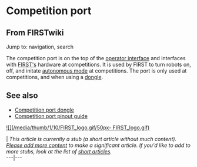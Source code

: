 # Competition port

## From FIRSTwiki

Jump to: navigation, search

The competition port is on the top of the [operator interface](operator-interface) and interfaces with [FIRST's](first) hardware at competitions. It is used by FIRST to turn robots on, off, and initate [autonomous mode](autonomous-mode) at competitions. The port is only used at competitions, and when using a [dongle](Competition_port_dongle "Competition port dongle").

## See also

- [Competition port dongle](Competition_port_dongle "Competition port dongle")
- [Competition port pinout guide](http://www.innovationfirst.com/FIRSTRobotics/pdfs/Competition_Port_Pinout_Guide.PDF "http://www.innovationfirst.com/FIRSTRobotics/pdfs/Competition_Port_Pinout_Guide.PDF")

[![](/media/thumb/1/10/FIRST_logo.gif/50px-
FIRST_logo.gif)](Image:FIRST_logo.gif)

| _This article is currently a stub (a short article without much content). [Please add more content](http://www.firstwiki.net/index.php?title=Competition_port&action=edit "http://www.firstwiki.net/index.php?title=Competition_port&action=edit") to make a significant article. If you'd like to add to more stubs, look at the list of [short articles](Special:Shortpages "Special:Shortpages")._<br>
---|---
